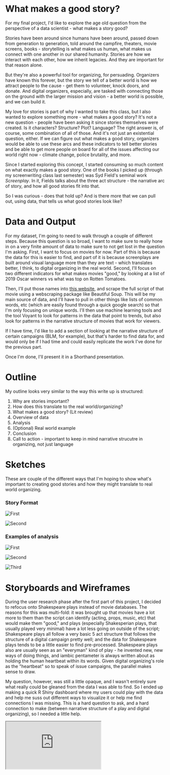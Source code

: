 # What makes a good story? 

For my final project, I'd like to explore the age old question from the perspective of a data scientist - what makes a story good? 

Stories have been around since humans have been around, passed down from generation to generation, told around the campfire, theaters, movie screens, books - storytelling is what makes us human, what makes us connect with one another in our shared humanity. Stories are how we interact with each other, how we inherit legacies. And they are important for that reason alone. 

But they're also a powerful tool for organizing, for persuading. Organizers have known this forever, but the story we tell of a better world is how we attract people to the cause - get them to volunteer, knock doors, and donate. And digital organizers, especially, are tasked with connecting those on the ground with the larger mission and vision - a better world is possible, and we can build it. 

My love for stories is part of why I wanted to take this class, but I also wanted to explore something more - what makes a good story? It's not a new question - people have been asking it since stories themselves were created. Is it characters? Structure? Plot? Language? The right answer is, of course, some combination of all of those. And it's not just an existential question, either. If we can figure out what makes a good story, organizers would be able to use these arcs and these indicators to tell better stories and be able to get more people on board for all of the issues affecting our world right now - climate change, police brutality, and more. 

Since I started exploring this concept, I started consuming so much content on what exactly makes a good story. One of the books I picked up (through my screenwriting class last semester) was Syd Field's seminal work <i>Screenplay</i>. In it, Fields talks about the three act structure - the narrative arc of story, and how all good stories fit into that. 

So I was curious - does that hold up? And is there more that we can pull out, using data, that tells us what good stories look like? 

# Data and Output

For my dataset, I'm going to need to walk through a couple of different steps. Because this question is so broad, I want to make sure to really hone in on a very finite amount of data to make sure to not get lost in the question I'm asking. First, I want to focus on movies for now. Part of this is because the data for this is easier to find, and part of it is because screenplays are built around visual language more than they are text - which translates better, I think, to digital organizing in the real world. Second, I'll focus on two different indicators for what makes movies "good," by looking at a list of 2019 Oscar winners vs what was top on Rotten Tomatoes. 

Then, I'll put those names into [this website](https://imsdb.com/), and scrape the full script of that movie using a webscraping package like Beautiful Soup. This will be my main source of data, and I'll have to pull in other things like lists of common words, etc (which are easily found through a quick google search) so that I'm only focusing on unique words. I'll then use machine learning tools and the tool Voyant to look for patterns in the data that point to trends, but also look for patterns in the narrative structure of movies that work for viewers. 

If I have time, I'd like to add a section of looking at the narrative structure of certain campaigns (BLM, for example), but that's harder to find data for, and would only be if I had time and could easily replicate the work I've done for the previous part. 

Once I'm done, I'll present it in a Shorthand presentation. 

# Outline

My outline looks very similar to the way this write up is structured:

1) Why are stories important?
2) How does this translate to the real world/organizing? 
3) What makes a good story? (Lit review)
4) Overview of data 
5) Analysis
6) (Optional) Real world example 
7) Conclusion
8) Call to action - important to keep in mind narrative strucutre in organizing, not just language 

# Sketches

These are couple of the different ways that I'm hoping to show what's important to creating good stories and how they might translate to real world organizing.

### Story Format

![First](Paper.telling_stories.9.png)

![Second](Paper.telling_stories.12.png)

### Examples of analysis

![First](Paper.telling_stories.10.png)

![Second](Paper.telling_stories.11.png)

![Third](Paper.telling_stories.13.png)

# Storyboards and Wireframes 

During the user research phase after the first part of this project, I decided to refocus onto Shakespeare plays instead of movie databases. The reasons for this was multi-fold: it was brought up that movies have a lot more to them than the script can identify (acting, props, music, etc) that would make them "good," and plays (especially Shakesperian plays, that usually played very minimal) have a lot less going on outside of the script; Shakespeare plays all follow a very basic 5 act structure that follows the structure of a digital campaign pretty well; and the data for Shakespeare plays tends to be a little easier to find pre-processed. Shakespeare plays also are usually seen as an "everyman" kind of play - he invented new, new ways of doing things, and iambic pentameter is always written about as holding the human heartbeat within its words. Given digital organizing's role as the "heartbeat" so to speak of issue campaigns, the parallel makes sense to draw. 

My question, however, was still a little opaque, and I wasn't entirely sure what really could be gleaned from the data I was able to find. So I ended up making a quick R Shiny dashboard where my users could play with the data and help me suss out different ways to visualize it or help me find connections I was missing. This is a hard question to ask, and a hard connection to make (between narrative structure of a play and digital organizing), so I needed a little help. 

<iframe src="https://satvika-neti.shinyapps.io/shakespearedata/", width: 100%; height: 500px;>




